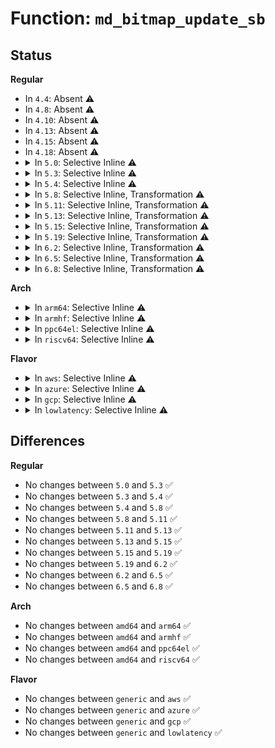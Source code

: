 # Function: <code>md_bitmap_update_sb</code>

## Status
<b>Regular</b>
<ul>
<li>
In <code>4.4</code>: Absent ⚠️
</li>
<li>
In <code>4.8</code>: Absent ⚠️
</li>
<li>
In <code>4.10</code>: Absent ⚠️
</li>
<li>
In <code>4.13</code>: Absent ⚠️
</li>
<li>
In <code>4.15</code>: Absent ⚠️
</li>
<li>
In <code>4.18</code>: Absent ⚠️
</li>
<li>
<details>
<summary>In <code>5.0</code>: Selective Inline ⚠️</summary>

```c
void md_bitmap_update_sb(struct bitmap *bitmap);
```

**Collision:** Unique Global

**Inline:** Selective

**Transformation:** False

**Instances:**

```
In drivers/md/md-bitmap.c (ffffffff8182e5d0)
Location: drivers/md/md-bitmap.c:446
Inline: True
Direct callers:
  - drivers/md/md-bitmap.c:md_bitmap_copy_from_slot
  - drivers/md/md-bitmap.c:md_bitmap_load
  - drivers/md/md-bitmap.c:md_bitmap_flush
```
**Symbols:**

```
ffffffff8182e5d0-ffffffff8182e6f3: md_bitmap_update_sb (STB_GLOBAL)
```
</details>
</li>
<li>
<details>
<summary>In <code>5.3</code>: Selective Inline ⚠️</summary>

```c
void md_bitmap_update_sb(struct bitmap *bitmap);
```

**Collision:** Unique Global

**Inline:** Selective

**Transformation:** False

**Instances:**

```
In drivers/md/md-bitmap.c (ffffffff81870ae0)
Location: drivers/md/md-bitmap.c:447
Inline: True
Direct callers:
  - drivers/md/md-bitmap.c:backlog_store
  - drivers/md/md-bitmap.c:md_bitmap_copy_from_slot
  - drivers/md/md-bitmap.c:md_bitmap_load
  - drivers/md/md-bitmap.c:md_bitmap_flush
```
**Symbols:**

```
ffffffff81870ae0-ffffffff81870c03: md_bitmap_update_sb (STB_GLOBAL)
```
</details>
</li>
<li>
<details>
<summary>In <code>5.4</code>: Selective Inline ⚠️</summary>

```c
void md_bitmap_update_sb(struct bitmap *bitmap);
```

**Collision:** Unique Global

**Inline:** Selective

**Transformation:** False

**Instances:**

```
In drivers/md/md-bitmap.c (ffffffff818a28d0)
Location: drivers/md/md-bitmap.c:447
Inline: True
Direct callers:
  - drivers/md/md-bitmap.c:backlog_store
  - drivers/md/md-bitmap.c:md_bitmap_copy_from_slot
  - drivers/md/md-bitmap.c:md_bitmap_load
  - drivers/md/md-bitmap.c:md_bitmap_flush
```
**Symbols:**

```
ffffffff818a28d0-ffffffff818a29f3: md_bitmap_update_sb (STB_GLOBAL)
```
</details>
</li>
<li>
<details>
<summary>In <code>5.8</code>: Selective Inline, Transformation ⚠️</summary>

```c
void md_bitmap_update_sb(struct bitmap *bitmap);
```

**Collision:** Unique Global

**Inline:** Selective

**Transformation:** True

**Instances:**

```
In drivers/md/md-bitmap.c (ffffffff819740a8)
Location: drivers/md/md-bitmap.c:443
Inline: True
Inline callers:
  - drivers/md/md-bitmap.c:backlog_store
  - drivers/md/md-bitmap.c:md_bitmap_copy_from_slot
  - drivers/md/md-bitmap.c:md_bitmap_load
  - drivers/md/md-bitmap.c:md_bitmap_flush
Direct callers:
  - drivers/md/md-bitmap.c:backlog_store
  - drivers/md/md-bitmap.c:md_bitmap_copy_from_slot
  - drivers/md/md-bitmap.c:md_bitmap_load
  - drivers/md/md-bitmap.c:md_bitmap_flush
```
**Symbols:**

```
ffffffff81973e50-ffffffff81973f4f: md_bitmap_update_sb.part.0 (STB_LOCAL)
ffffffff81973f50-ffffffff81973f79: md_bitmap_update_sb (STB_GLOBAL)
```
</details>
</li>
<li>
<details>
<summary>In <code>5.11</code>: Selective Inline, Transformation ⚠️</summary>

```c
void md_bitmap_update_sb(struct bitmap *bitmap);
```

**Collision:** Unique Global

**Inline:** Selective

**Transformation:** True

**Instances:**

```
In drivers/md/md-bitmap.c (ffffffff81978fa8)
Location: drivers/md/md-bitmap.c:444
Inline: True
Inline callers:
  - drivers/md/md-bitmap.c:backlog_store
  - drivers/md/md-bitmap.c:md_bitmap_copy_from_slot
  - drivers/md/md-bitmap.c:md_bitmap_load
  - drivers/md/md-bitmap.c:md_bitmap_flush
Direct callers:
  - drivers/md/md-bitmap.c:backlog_store
  - drivers/md/md-bitmap.c:md_bitmap_copy_from_slot
  - drivers/md/md-bitmap.c:md_bitmap_load
  - drivers/md/md-bitmap.c:md_bitmap_flush
```
**Symbols:**

```
ffffffff81978d50-ffffffff81978e4f: md_bitmap_update_sb.part.0 (STB_LOCAL)
ffffffff81978e50-ffffffff81978e79: md_bitmap_update_sb (STB_GLOBAL)
```
</details>
</li>
<li>
<details>
<summary>In <code>5.13</code>: Selective Inline, Transformation ⚠️</summary>

```c
void md_bitmap_update_sb(struct bitmap *bitmap);
```

**Collision:** Unique Global

**Inline:** Selective

**Transformation:** True

**Instances:**

```
In drivers/md/md-bitmap.c (ffffffff8195c538)
Location: drivers/md/md-bitmap.c:444
Inline: True
Inline callers:
  - drivers/md/md-bitmap.c:backlog_store
  - drivers/md/md-bitmap.c:md_bitmap_copy_from_slot
  - drivers/md/md-bitmap.c:md_bitmap_load
  - drivers/md/md-bitmap.c:md_bitmap_flush
Direct callers:
  - drivers/md/md-bitmap.c:backlog_store
  - drivers/md/md-bitmap.c:md_bitmap_copy_from_slot
  - drivers/md/md-bitmap.c:md_bitmap_load
  - drivers/md/md-bitmap.c:md_bitmap_flush
```
**Symbols:**

```
ffffffff8195c240-ffffffff8195c33f: md_bitmap_update_sb.part.0 (STB_LOCAL)
ffffffff8195c340-ffffffff8195c369: md_bitmap_update_sb (STB_GLOBAL)
```
</details>
</li>
<li>
<details>
<summary>In <code>5.15</code>: Selective Inline, Transformation ⚠️</summary>

```c
void md_bitmap_update_sb(struct bitmap *bitmap);
```

**Collision:** Unique Global

**Inline:** Selective

**Transformation:** True

**Instances:**

```
In drivers/md/md-bitmap.c (ffffffff81a01d48)
Location: drivers/md/md-bitmap.c:444
Inline: True
Inline callers:
  - drivers/md/md-bitmap.c:backlog_store
  - drivers/md/md-bitmap.c:md_bitmap_copy_from_slot
  - drivers/md/md-bitmap.c:md_bitmap_load
  - drivers/md/md-bitmap.c:md_bitmap_flush
Direct callers:
  - drivers/md/md-bitmap.c:backlog_store
  - drivers/md/md-bitmap.c:md_bitmap_copy_from_slot
  - drivers/md/md-bitmap.c:md_bitmap_load
  - drivers/md/md-bitmap.c:md_bitmap_flush
```
**Symbols:**

```
ffffffff81a01a50-ffffffff81a01b4f: md_bitmap_update_sb.part.0 (STB_LOCAL)
ffffffff81a01b50-ffffffff81a01b79: md_bitmap_update_sb (STB_GLOBAL)
```
</details>
</li>
<li>
<details>
<summary>In <code>5.19</code>: Selective Inline, Transformation ⚠️</summary>

```c
void md_bitmap_update_sb(struct bitmap *bitmap);
```

**Collision:** Unique Global

**Inline:** Selective

**Transformation:** True

**Instances:**

```
In drivers/md/md-bitmap.c (ffffffff81b6a34e)
Location: drivers/md/md-bitmap.c:444
Inline: True
Inline callers:
  - drivers/md/md-bitmap.c:backlog_store
  - drivers/md/md-bitmap.c:md_bitmap_copy_from_slot
  - drivers/md/md-bitmap.c:md_bitmap_load
  - drivers/md/md-bitmap.c:md_bitmap_flush
Direct callers:
  - drivers/md/md-bitmap.c:backlog_store
  - drivers/md/md-bitmap.c:md_bitmap_copy_from_slot
  - drivers/md/md-bitmap.c:md_bitmap_load
  - drivers/md/md-bitmap.c:md_bitmap_flush
```
**Symbols:**

```
ffffffff81b69980-ffffffff81b69ab8: md_bitmap_update_sb.part.0 (STB_LOCAL)
ffffffff81b69ac0-ffffffff81b69af9: md_bitmap_update_sb (STB_GLOBAL)
```
</details>
</li>
<li>
<details>
<summary>In <code>6.2</code>: Selective Inline, Transformation ⚠️</summary>

```c
void md_bitmap_update_sb(struct bitmap *bitmap);
```

**Collision:** Unique Global

**Inline:** Selective

**Transformation:** True

**Instances:**

```
In drivers/md/md-bitmap.c (ffffffff81d05a8e)
Location: drivers/md/md-bitmap.c:444
Inline: True
Inline callers:
  - drivers/md/md-bitmap.c:backlog_store
  - drivers/md/md-bitmap.c:md_bitmap_copy_from_slot
  - drivers/md/md-bitmap.c:md_bitmap_load
  - drivers/md/md-bitmap.c:md_bitmap_flush
Direct callers:
  - drivers/md/md-bitmap.c:backlog_store
  - drivers/md/md-bitmap.c:md_bitmap_copy_from_slot
  - drivers/md/md-bitmap.c:md_bitmap_load
  - drivers/md/md-bitmap.c:md_bitmap_flush
```
**Symbols:**

```
ffffffff81d05830-ffffffff81d05968: md_bitmap_update_sb.part.0 (STB_LOCAL)
ffffffff81d05980-ffffffff81d059b9: md_bitmap_update_sb (STB_GLOBAL)
```
</details>
</li>
<li>
<details>
<summary>In <code>6.5</code>: Selective Inline, Transformation ⚠️</summary>

```c
void md_bitmap_update_sb(struct bitmap *bitmap);
```

**Collision:** Unique Global

**Inline:** Selective

**Transformation:** True

**Instances:**

```
In drivers/md/md-bitmap.c (ffffffff81d6facf)
Location: drivers/md/md-bitmap.c:460
Inline: True
Inline callers:
  - drivers/md/md-bitmap.c:backlog_store
  - drivers/md/md-bitmap.c:md_bitmap_copy_from_slot
  - drivers/md/md-bitmap.c:md_bitmap_load
  - drivers/md/md-bitmap.c:md_bitmap_flush
Direct callers:
  - drivers/md/md-bitmap.c:backlog_store
  - drivers/md/md-bitmap.c:md_bitmap_copy_from_slot
  - drivers/md/md-bitmap.c:md_bitmap_load
  - drivers/md/md-bitmap.c:md_bitmap_flush
```
**Symbols:**

```
ffffffff81d6e9e0-ffffffff81d6eb18: md_bitmap_update_sb.part.0 (STB_LOCAL)
ffffffff81d6eb30-ffffffff81d6eb69: md_bitmap_update_sb (STB_GLOBAL)
```
</details>
</li>
<li>
<details>
<summary>In <code>6.8</code>: Selective Inline, Transformation ⚠️</summary>

```c
void md_bitmap_update_sb(struct bitmap *bitmap);
```

**Collision:** Unique Global

**Inline:** Selective

**Transformation:** True

**Instances:**

```
In drivers/md/md-bitmap.c (ffffffff81e25af7)
Location: drivers/md/md-bitmap.c:474
Inline: True
Inline callers:
  - drivers/md/md-bitmap.c:backlog_store
  - drivers/md/md-bitmap.c:md_bitmap_copy_from_slot
  - drivers/md/md-bitmap.c:md_bitmap_load
  - drivers/md/md-bitmap.c:md_bitmap_flush
Direct callers:
  - drivers/md/md-bitmap.c:backlog_store
  - drivers/md/md-bitmap.c:md_bitmap_copy_from_slot
  - drivers/md/md-bitmap.c:md_bitmap_load
  - drivers/md/md-bitmap.c:md_bitmap_flush
```
**Symbols:**

```
ffffffff81e250a0-ffffffff81e25204: md_bitmap_update_sb.part.0 (STB_LOCAL)
ffffffff81e25220-ffffffff81e25259: md_bitmap_update_sb (STB_GLOBAL)
```
</details>
</li>
</ul>
<b>Arch</b>
<ul>
<li>
<details>
<summary>In <code>arm64</code>: Selective Inline ⚠️</summary>

```c
void md_bitmap_update_sb(struct bitmap *bitmap);
```

**Collision:** Unique Global

**Inline:** Selective

**Transformation:** False

**Instances:**

```
In drivers/md/md-bitmap.c (ffff800010af88d8)
Location: drivers/md/md-bitmap.c:447
Inline: True
Direct callers:
  - drivers/md/md-bitmap.c:backlog_store
  - drivers/md/md-bitmap.c:md_bitmap_copy_from_slot
  - drivers/md/md-bitmap.c:md_bitmap_load
  - drivers/md/md-bitmap.c:md_bitmap_flush
```
**Symbols:**

```
ffff800010af88d8-ffff800010af89f8: md_bitmap_update_sb (STB_GLOBAL)
```
</details>
</li>
<li>
<details>
<summary>In <code>armhf</code>: Selective Inline ⚠️</summary>

```c
void md_bitmap_update_sb(struct bitmap *bitmap);
```

**Collision:** Unique Global

**Inline:** Selective

**Transformation:** False

**Instances:**

```
In drivers/md/md-bitmap.c (c0bd834c)
Location: drivers/md/md-bitmap.c:447
Inline: True
Direct callers:
  - drivers/md/md-bitmap.c:backlog_store
  - drivers/md/md-bitmap.c:md_bitmap_copy_from_slot
  - drivers/md/md-bitmap.c:md_bitmap_load
  - drivers/md/md-bitmap.c:md_bitmap_flush
```
**Symbols:**

```
c0bd834c-c0bd8440: md_bitmap_update_sb (STB_GLOBAL)
```
</details>
</li>
<li>
<details>
<summary>In <code>ppc64el</code>: Selective Inline ⚠️</summary>

```c
void md_bitmap_update_sb(struct bitmap *bitmap);
```

**Collision:** Unique Global

**Inline:** Selective

**Transformation:** False

**Instances:**

```
In drivers/md/md-bitmap.c (c000000000be4160)
Location: drivers/md/md-bitmap.c:447
Inline: True
Direct callers:
  - drivers/md/md-bitmap.c:backlog_store
  - drivers/md/md-bitmap.c:md_bitmap_copy_from_slot
  - drivers/md/md-bitmap.c:md_bitmap_load
  - drivers/md/md-bitmap.c:md_bitmap_flush
```
**Symbols:**

```
c000000000be4160-c000000000be4284: md_bitmap_update_sb (STB_GLOBAL)
```
</details>
</li>
<li>
<details>
<summary>In <code>riscv64</code>: Selective Inline ⚠️</summary>

```c
void md_bitmap_update_sb(struct bitmap *bitmap);
```

**Collision:** Unique Global

**Inline:** Selective

**Transformation:** False

**Instances:**

```
In drivers/md/md-bitmap.c (ffffffe0006e9430)
Location: drivers/md/md-bitmap.c:447
Inline: True
Direct callers:
  - drivers/md/md-bitmap.c:backlog_store
  - drivers/md/md-bitmap.c:md_bitmap_copy_from_slot
  - drivers/md/md-bitmap.c:md_bitmap_load
  - drivers/md/md-bitmap.c:md_bitmap_flush
```
**Symbols:**

```
ffffffe0006e9430-ffffffe0006e94f8: md_bitmap_update_sb (STB_GLOBAL)
```
</details>
</li>
</ul>
<b>Flavor</b>
<ul>
<li>
<details>
<summary>In <code>aws</code>: Selective Inline ⚠️</summary>

```c
void md_bitmap_update_sb(struct bitmap *bitmap);
```

**Collision:** Unique Global

**Inline:** Selective

**Transformation:** False

**Instances:**

```
In drivers/md/md-bitmap.c (ffffffff81848750)
Location: drivers/md/md-bitmap.c:447
Inline: True
Direct callers:
  - drivers/md/md-bitmap.c:backlog_store
  - drivers/md/md-bitmap.c:md_bitmap_copy_from_slot
  - drivers/md/md-bitmap.c:md_bitmap_load
  - drivers/md/md-bitmap.c:md_bitmap_flush
```
**Symbols:**

```
ffffffff81848750-ffffffff81848873: md_bitmap_update_sb (STB_GLOBAL)
```
</details>
</li>
<li>
<details>
<summary>In <code>azure</code>: Selective Inline ⚠️</summary>

```c
void md_bitmap_update_sb(struct bitmap *bitmap);
```

**Collision:** Unique Global

**Inline:** Selective

**Transformation:** False

**Instances:**

```
In drivers/md/md-bitmap.c (ffffffff8180fdb0)
Location: drivers/md/md-bitmap.c:447
Inline: True
Direct callers:
  - drivers/md/md-bitmap.c:backlog_store
  - drivers/md/md-bitmap.c:md_bitmap_copy_from_slot
  - drivers/md/md-bitmap.c:md_bitmap_load
  - drivers/md/md-bitmap.c:md_bitmap_flush
```
**Symbols:**

```
ffffffff8180fdb0-ffffffff8180fed3: md_bitmap_update_sb (STB_GLOBAL)
```
</details>
</li>
<li>
<details>
<summary>In <code>gcp</code>: Selective Inline ⚠️</summary>

```c
void md_bitmap_update_sb(struct bitmap *bitmap);
```

**Collision:** Unique Global

**Inline:** Selective

**Transformation:** False

**Instances:**

```
In drivers/md/md-bitmap.c (ffffffff81897d80)
Location: drivers/md/md-bitmap.c:447
Inline: True
Direct callers:
  - drivers/md/md-bitmap.c:backlog_store
  - drivers/md/md-bitmap.c:md_bitmap_copy_from_slot
  - drivers/md/md-bitmap.c:md_bitmap_load
  - drivers/md/md-bitmap.c:md_bitmap_flush
```
**Symbols:**

```
ffffffff81897d80-ffffffff81897ea3: md_bitmap_update_sb (STB_GLOBAL)
```
</details>
</li>
<li>
<details>
<summary>In <code>lowlatency</code>: Selective Inline ⚠️</summary>

```c
void md_bitmap_update_sb(struct bitmap *bitmap);
```

**Collision:** Unique Global

**Inline:** Selective

**Transformation:** False

**Instances:**

```
In drivers/md/md-bitmap.c (ffffffff818b3f50)
Location: drivers/md/md-bitmap.c:447
Inline: True
Direct callers:
  - drivers/md/md-bitmap.c:backlog_store
  - drivers/md/md-bitmap.c:md_bitmap_copy_from_slot
  - drivers/md/md-bitmap.c:md_bitmap_load
  - drivers/md/md-bitmap.c:md_bitmap_flush
```
**Symbols:**

```
ffffffff818b3f50-ffffffff818b4094: md_bitmap_update_sb (STB_GLOBAL)
```
</details>
</li>
</ul>

## Differences
<b>Regular</b>
<ul>
<li>
No changes between <code>5.0</code> and <code>5.3</code> ✅
</li>
<li>
No changes between <code>5.3</code> and <code>5.4</code> ✅
</li>
<li>
No changes between <code>5.4</code> and <code>5.8</code> ✅
</li>
<li>
No changes between <code>5.8</code> and <code>5.11</code> ✅
</li>
<li>
No changes between <code>5.11</code> and <code>5.13</code> ✅
</li>
<li>
No changes between <code>5.13</code> and <code>5.15</code> ✅
</li>
<li>
No changes between <code>5.15</code> and <code>5.19</code> ✅
</li>
<li>
No changes between <code>5.19</code> and <code>6.2</code> ✅
</li>
<li>
No changes between <code>6.2</code> and <code>6.5</code> ✅
</li>
<li>
No changes between <code>6.5</code> and <code>6.8</code> ✅
</li>
</ul>
<b>Arch</b>
<ul>
<li>
No changes between <code>amd64</code> and <code>arm64</code> ✅
</li>
<li>
No changes between <code>amd64</code> and <code>armhf</code> ✅
</li>
<li>
No changes between <code>amd64</code> and <code>ppc64el</code> ✅
</li>
<li>
No changes between <code>amd64</code> and <code>riscv64</code> ✅
</li>
</ul>
<b>Flavor</b>
<ul>
<li>
No changes between <code>generic</code> and <code>aws</code> ✅
</li>
<li>
No changes between <code>generic</code> and <code>azure</code> ✅
</li>
<li>
No changes between <code>generic</code> and <code>gcp</code> ✅
</li>
<li>
No changes between <code>generic</code> and <code>lowlatency</code> ✅
</li>
</ul>
